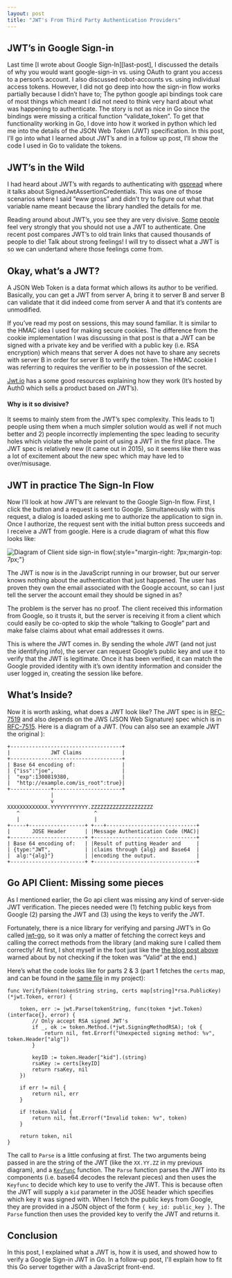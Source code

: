 ```yaml
---
layout: post
title: "JWT's From Third Party Authentication Providers"
---
```


##  JWT’s in Google Sign-in
Last time [I wrote about Google Sign-In][last-post], I discussed the details of why you would want google-sign-in vs. using OAuth to grant you access to a person’s account.  I also discussed robot-accounts vs. using individual access tokens.  However, I did not go deep into how the sign-in flow works partially because I didn’t have to; The python google api bindings took care of most things which meant I did not need to think very hard about what was happening to authenticate.  The story is not as nice in Go since the bindings were missing a critical function “validate_token”.  To get that functionality working in Go, I dove into how it worked in python which led me into the details of the JSON Web Token (JWT) specification.  In this post, I’ll go into what I learned about JWT’s and in a follow up post, I’ll show the code I used in Go to validate the tokens.


## JWT’s in the Wild
I had heard about JWT’s with regards to authenticating with [gspread](http://gspread.readthedocs.io/en/latest/oauth2.html) where it talks about SignedJwtAssertionCredentials.  This was one of those scenarios where I said “eww gross” and didn’t try to figure out what that variable name meant because the library handled the details for me.

Reading around about JWT’s, you see they are very divisive.  [Some](http://cryto.net/~joepie91/blog/2016/06/13/stop-using-jwt-for-sessions/) [people][jwt-blog] feel very strongly that you should not use a JWT to authenticate.
One recent post compares JWT’s to old train links that caused thousands of people to die! Talk about strong feelings!  I will try to dissect what a JWT is so we can undertand where those feelings come from.

## Okay, what’s a JWT?
A JSON Web Token is a data format which allows its author to be verified.  Basically, you can get a JWT from server A, bring it to server B and server B can validate that it did indeed come from server A and that it’s contents are unmodified.

If you’ve read my post on sessions, this may sound familiar.  It is similar to the HMAC idea I used for making secure cookies.  The difference from the cookie implementation I was discussing in that post is that a JWT can be signed with a private key and be verified with a public key (i.e. RSA encryption)  which means that server A does not have to share any secrets with server B in order for server B to verify the token.  The HMAC cookie I was referring to requires the verifier to be in possession of the secret.

[Jwt.io](https://jwt.io) has a some good resources explaining how they work (It’s hosted by Auth0 which sells a product based on JWT’s).

#### Why is it so divisive?
It seems to mainly stem from the JWT’s spec complexity.  This leads to 1) people using them when a much simpler solution would as well if not much better and 2) people incorrectly implementing the spec leading to security holes which violate the whole point of using a JWT in the first place.  The JWT spec is relatively new (it came out in 2015), so it seems like there was a lot of excitement about the new spec which may have led to over/misusage.

## JWT in practice The Sign-In Flow
Now I’ll look at how JWT’s are relevant to the Google Sign-In flow. First, I click the button and a request is sent to Google.  Simultaneously with this request, a dialog is loaded asking me to authorize the application to sign in.  Once I authorize, the request sent with the initial button press succeeds and I receive a JWT from google.  Here is a crude diagram of what this flow looks like:

![Diagram of Client side sign-in flow][client-side-flow]{:style="margin-right: 7px;margin-top: 7px;"}

The JWT is now is in the JavaScript running in our browser, but our server knows nothing about the authentication that just happened.  The user has proven they own the email associated with the Google account, so can I just tell the server the account email they should be signed in as?

The problem is the server has no proof.  The client received this information from Google, so it trusts it, but the server is receiving it from a client which could easily be co-opted to skip the whole “talking to Google” part and make false claims about what email addresses it owns.

This is where the JWT comes in.  By sending the whole JWT (and not just the identifying info), the server can request Google’s public key and use it to verify that the JWT is legitimate.  Once it has been verified, it can match the Google provided identity with it’s own identity information and consider the user logged in, creating the session like before.

## What’s Inside?

Now it is worth asking, what does a JWT look like? The JWT spec is in [RFC-7519]( https://tools.ietf.org/search/rfc7519#section-3.1)  and also depends on the JWS (JSON Web Signature) spec which is in [RFC-7515](https://tools.ietf.org/html/rfc7515).  Here is a diagram of a JWT. (You can also see an example JWT the original ):


```
+------------------------------------+
|             JWT Claims             |
+------------------------------------+
| Base 64 encoding of:               |
| {"iss":"joe",                      |
|  "exp":1300819380,                 |
|  "http://example.com/is_root":true}|
+-------------+----------------------+
              |
              v
XXXXXXXXXXXXX.YYYYYYYYYYYY.ZZZZZZZZZZZZZZZZZZZZ
   ^                        ^
   |                        |
+-----+------------------+ +---+-----------------------------+
|       JOSE Header      | |Message Authentication Code (MAC)|
+------------------------+ +---------------------------------+
| Base 64 encoding of:   | |Result of putting Header and     |
| {type:"JWT",           | |claims through {alg} and Base64  |
|  alg:"{alg}"}          | |encoding the output.             |
+------------------------+ +---------------------------------+
```


## Go API Client: Missing some pieces
As I mentioned earlier, the Go api client was missing any kind of server-side JWT verification. The pieces needed were (1) fetching public keys from Google (2) parsing the JWT and (3) using the keys to verify the JWT.

Fortunately, there is a nice library for verifying and parsing JWT’s in Go called [jwt-go](https://github.com/dgrijalva/jwt-go), so it was only a matter of fetching the correct keys and calling the correct methods from the library (and making sure I called them correctly! At first, I shot myself in the foot just like the [the blog post above][jwt-blog] warned about by not checking if the token was “Valid” at the end.)

Here’s what the code looks like for parts 2 & 3 (part 1 fetches the `certs` map, and can be found in the [same file](https://github.com/pcarleton/cashcoach/blob/master/auth/auth.go#L13-L53) in my project):

```
func VerifyToken(tokenString string, certs map[string]*rsa.PublicKey) (*jwt.Token, error) {

	token, err := jwt.Parse(tokenString, func(token *jwt.Token) (interface{}, error) {
		// Only accept RSA signed JWT's
		if _, ok := token.Method.(*jwt.SigningMethodRSA); !ok {
			return nil, fmt.Errorf("Unexpected signing method: %v", token.Header["alg"])
		}

		keyID := token.Header["kid"].(string)
		rsaKey := certs[keyID]
		return rsaKey, nil
	})

	if err != nil {
		return nil, err
	}

	if !token.Valid {
		return nil, fmt.Errorf("Invalid token: %v", token)
	}

	return token, nil
}
```

The call to `Parse` is a little confusing at first.  The two arguments being passed in are the string of the JWT (like the `XX.YY.ZZ` in my previous diagram), and a [`Keyfunc`](https://godoc.org/github.com/dgrijalva/jwt-go#Keyfunc) function.  The `Parse` function parses the JWT into its components (i.e. base64 decodes the relevant pieces) and then uses the `Keyfunc` to decide which key to use to verify the JWT.  This is because often the JWT will supply a `kid` parameter in the JOSE header which specifies which key it was signed with.  When I fetch the public keys from Google, they are provided in a JSON object of the form `{ key_id: public_key }`.  The `Parse` function then uses the provided key to verify the JWT and returns it.

## Conclusion

In this post, I explained what a JWT is, how it is used, and showed how to verify a Google Sign-in JWT in Go.  In a follow-up post, I'll explain how to fit this Go server together with a JavaScript front-end.


[client-side-flow]:{{site.s3_base}}/jwt/client_side_flow.jpg
[jwt-blog]:https://kev.inburke.com/kevin/things-to-use-instead-of-jwt/
